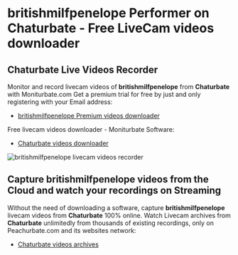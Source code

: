 # britishmilfpenelope Performer on Chaturbate - Free LiveCam videos downloader

## Chaturbate Live Videos Recorder

Monitor and record livecam videos of **britishmilfpenelope** from **Chaturbate** with Moniturbate.com
Get a premium trial for free by just and only registering with your Email address:
* [britishmilfpenelope Premium videos downloader](https://moniturbate.com/request-demo-licence-key.html)

Free livecam videos downloader - Moniturbate Software:
* [Chaturbate videos downloader](https://moniturbate.com/moniturbate-download-software.html)

![britishmilfpenelope livecam videos recorder](https://peachurnet.com/templates/moniturbate-software.png)


## Capture britishmilfpenelope videos from the Cloud and watch your recordings on Streaming

Without the need of downloading a software, capture **britishmilfpenelope** livecam videos from **Chaturbate** 100% online.
Watch Livecam archives from **Chaturbate** unlimitedly from thousands of existing recordings, only on Peachurbate.com and its websites network:
* [Chaturbate videos archives](https://peachurnet.com/)
